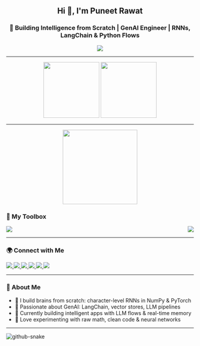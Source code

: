 <h2 align="center">Hi 👋, I'm Puneet Rawat</h2>
<h3 align="center">🧠 Building Intelligence from Scratch | GenAI Engineer | RNNs, LangChain & Python Flows</h3>

<p align="center">
  <img src="https://readme-typing-svg.demolab.com?font=Fira+Code&pause=1000&color=F7971E&width=435&lines=GenAI+Engineer+%7C+LangChain+%7C+RNNs+%7C+Python+Flows;Creating+AI+that+thinks%2C+learns%2C+and+evolves;From+low-level+neurons+to+high-level+reasoning" />
</p>

---

<div align="center">
  <img src="https://github-readme-stats.vercel.app/api?username=MetalCloth&hide_title=false&hide_rank=false&show_icons=true&include_all_commits=true&count_private=true&theme=dracula&locale=en&hide_border=false" height="150" />
  <img src="https://github-readme-stats.vercel.app/api/top-langs?username=MetalCloth&layout=compact&langs_count=6&theme=dracula&hide_border=false" height="150" />
</div>

---
<p align="center">
  <img src="https://media1.tenor.com/m/S11XO5MPaQ4AAAAd/high-school-dxd-rias-gremory.gif" height="200" />
</p>


### 🧰 My Toolbox

<div style="display: flex; align-items: center; justify-content: space-between; gap: 0;">
  <div style="display: inline-block; margin: 0; padding: 0;">
    <img src="https://skillicons.dev/icons?i=python,tensorflow,pytorch,cpp,c,docker,aws,git,html,css,javascript,java,mysql,opencv,pandas,react,matlab" 
         style="display: block; margin: 0; padding: 0; max-height: 50px;" />
  </div>
  <div style="display: inline-block; margin: 0; padding: 0;">
    <img src="https://github.com/user-attachments/assets/db876121-00cc-4ddd-a3ae-ca76d9394499" 
         style="display: block; margin: 0; padding: 0; max-height: 50px;" />
  </div>
</div>


---

### 🌍 Connect with Me

<p align="left">
  <a href="https://leetcode.com/u/metalcloth_2006/" target="_blank">
    <img src="https://img.shields.io/badge/LeetCode-FFA116?style=for-the-badge&logo=leetcode&logoColor=white" />
  </a>
  <a href="mailto:rawatpuneet927@gmail.com" target="_blank">
    <img src="https://img.shields.io/badge/Gmail-D14836?style=for-the-badge&logo=gmail&logoColor=white" />
  </a>
  <a href="https://www.linkedin.com/in/puneet-rawat-26a527274/" target="_blank">
    <img src="https://img.shields.io/badge/LinkedIn-0077B5?style=for-the-badge&logo=linkedin&logoColor=white" />
  </a>
  <a href="https://www.instagram.com/puneet_2006/" target="_blank">
    <img src="https://img.shields.io/badge/Instagram-E4405F?style=for-the-badge&logo=instagram&logoColor=white" />
  </a>
  <a href="https://x.com/PuneetRawa71903" target="_blank">
    <img src="https://img.shields.io/badge/Twitter-1DA1F2?style=for-the-badge&logo=twitter&logoColor=white" />
  </a>
  <img src="https://img.shields.io/badge/Discord-MetalCloth%230001-7289DA?style=for-the-badge&logo=discord&logoColor=white" />
</p>

---

### 🔬 About Me

- 🧠 I build brains from scratch: character-level RNNs in NumPy & PyTorch  
- 🤖 Passionate about GenAI: LangChain, vector stores, LLM pipelines  
- 🌱 Currently building intelligent apps with LLM flows & real-time memory  
- 🧪 Love experimenting with raw math, clean code & neural networks

---


<picture>
  <source media="(prefers-color-scheme: dark)" srcset="https://raw.githubusercontent.com/tobiasmeyhoefer/tobiasmeyhoefer/output/github-snake-dark.svg" />
  <source media="(prefers-color-scheme: light)" srcset="https://raw.githubusercontent.com/tobiasmeyhoefer/tobiasmeyhoefer/output/github-snake.svg" />
  <img alt="github-snake" src="https://raw.githubusercontent.com/tobiasmeyhoefer/tobiasmeyhoefer/output/github-snake.svg" />
</picture>

